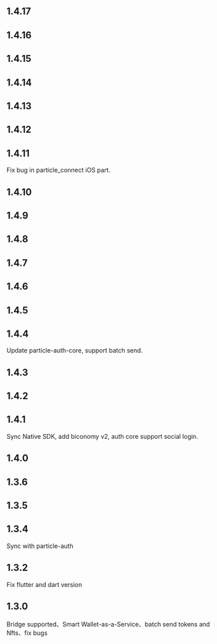 ## 1.4.17

## 1.4.16

## 1.4.15

## 1.4.14

## 1.4.13

## 1.4.12

## 1.4.11
Fix bug in particle_connect iOS part.
## 1.4.10

## 1.4.9
## 1.4.8
## 1.4.7
## 1.4.6
## 1.4.5
## 1.4.4
Update particle-auth-core, support batch send.
## 1.4.3
## 1.4.2
## 1.4.1
Sync Native SDK, add biconomy v2, auth core support social login.
## 1.4.0
## 1.3.6
## 1.3.5
## 1.3.4
Sync with particle-auth
## 1.3.2
Fix flutter and dart version
## 1.3.0
Bridge supported、Smart Wallet-as-a-Service、batch send tokens and Nfts、fix bugs

